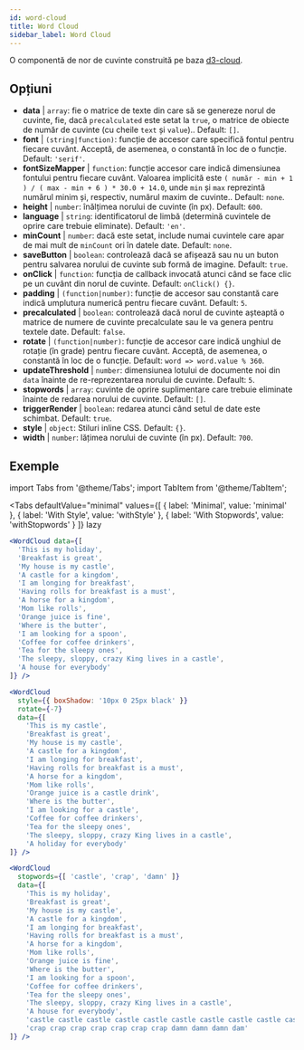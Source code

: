 ```yaml
---
id: word-cloud 
title: Word Cloud
sidebar_label: Word Cloud
---
```


O componentă de nor de cuvinte construită pe baza [d3-cloud](https://github.com/jasondavies/d3-cloud).

## Opțiuni

* __data__ | `array`: fie o matrice de texte din care să se genereze norul de cuvinte, fie, dacă `precalculated` este setat la `true`, o matrice de obiecte de număr de cuvinte (cu cheile `text` și `value`).. Default: `[]`.
* __font__ | `(string|function)`: funcție de accesor care specifică fontul pentru fiecare cuvânt. Acceptă, de asemenea, o constantă în loc de o funcție. Default: `'serif'`.
* __fontSizeMapper__ | `function`: funcție accesor care indică dimensiunea fontului pentru fiecare cuvânt. Valoarea implicită este `( număr - min + 1 ) / ( max - min + 6 ) * 30.0 + 14.0`, unde `min` și `max` reprezintă numărul minim și, respectiv, numărul maxim de cuvinte.. Default: `none`.
* __height__ | `number`: înălțimea norului de cuvinte (în px). Default: `600`.
* __language__ | `string`: identificatorul de limbă (determină cuvintele de oprire care trebuie eliminate). Default: `'en'`.
* __minCount__ | `number`: dacă este setat, include numai cuvintele care apar de mai mult de `minCount` ori în datele date. Default: `none`.
* __saveButton__ | `boolean`: controlează dacă se afișează sau nu un buton pentru salvarea norului de cuvinte sub formă de imagine. Default: `true`.
* __onClick__ | `function`: funcția de callback invocată atunci când se face clic pe un cuvânt din norul de cuvinte. Default: `onClick() {}`.
* __padding__ | `(function|number)`: funcție de accesor sau constantă care indică umplutura numerică pentru fiecare cuvânt. Default: `5`.
* __precalculated__ | `boolean`: controlează dacă norul de cuvinte așteaptă o matrice de numere de cuvinte precalculate sau le va genera pentru textele date. Default: `false`.
* __rotate__ | `(function|number)`: funcție de accesor care indică unghiul de rotație (în grade) pentru fiecare cuvânt. Acceptă, de asemenea, o constantă în loc de o funcție. Default: `word => word.value % 360`.
* __updateThreshold__ | `number`: dimensiunea lotului de documente noi din `data` înainte de re-reprezentarea norului de cuvinte. Default: `5`.
* __stopwords__ | `array`: cuvinte de oprire suplimentare care trebuie eliminate înainte de redarea norului de cuvinte. Default: `[]`.
* __triggerRender__ | `boolean`: redarea atunci când setul de date este schimbat. Default: `true`.
* __style__ | `object`: Stiluri inline CSS. Default: `{}`.
* __width__ | `number`: lățimea norului de cuvinte (în px). Default: `700`.


## Exemple

import Tabs from '@theme/Tabs';
import TabItem from '@theme/TabItem';

<Tabs
    defaultValue="minimal"
    values={[
        { label: 'Minimal', value: 'minimal' },
        { label: 'With Style', value: 'withStyle' },
        { label: 'With Stopwords', value: 'withStopwords' }
    ]}
    lazy
>

<TabItem value="minimal">

```jsx live
<WordCloud data={[
  'This is my holiday', 
  'Breakfast is great', 
  'My house is my castle', 
  'A castle for a kingdom', 
  'I am longing for breakfast',
  'Having rolls for breakfast is a must',
  'A horse for a kingdom',
  'Mom like rolls',
  'Orange juice is fine',
  'Where is the butter',
  'I am looking for a spoon',
  'Coffee for coffee drinkers',
  'Tea for the sleepy ones',
  'The sleepy, sloppy, crazy King lives in a castle',
  'A house for everybody'
]} />
```
</TabItem>

<TabItem value="withStyle">

```jsx live
<WordCloud 
  style={{ boxShadow: '10px 0 25px black' }}
  rotate={-7}
  data={[
    'This is my castle', 
    'Breakfast is great', 
    'My house is my castle', 
    'A castle for a kingdom', 
    'I am longing for breakfast',
    'Having rolls for breakfast is a must',
    'A horse for a kingdom',
    'Mom like rolls',
    'Orange juice is a castle drink',
    'Where is the butter',
    'I am looking for a castle',
    'Coffee for coffee drinkers',
    'Tea for the sleepy ones',
    'The sleepy, sloppy, crazy King lives in a castle',
    'A holiday for everybody'
]} />
```
</TabItem>

<TabItem value="withStopwords">

```jsx live
<WordCloud 
  stopwords={[ 'castle', 'crap', 'damn' ]}
  data={[
    'This is my holiday', 
    'Breakfast is great', 
    'My house is my castle', 
    'A castle for a kingdom', 
    'I am longing for breakfast',
    'Having rolls for breakfast is a must',
    'A horse for a kingdom',
    'Mom like rolls',
    'Orange juice is fine',
    'Where is the butter',
    'I am looking for a spoon',
    'Coffee for coffee drinkers',
    'Tea for the sleepy ones',
    'The sleepy, sloppy, crazy King lives in a castle',
    'A house for everybody',
    'castle castle castle castle castle castle castle castle castle castle',
    'crap crap crap crap crap crap crap damn damn damn dam'
]} />
```

</TabItem>

</Tabs>
